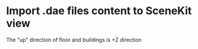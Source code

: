 # Import .dae files content to SceneKit view

The "up" direction of floor and buildings is +Z direction

